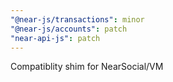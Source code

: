 ```yaml
---
"@near-js/transactions": minor
"@near-js/accounts": patch
"near-api-js": patch
---
```


Compatiblity shim for NearSocial/VM
